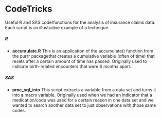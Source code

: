 # CodeTricks
Useful R and SAS code/functions for the analysis of insurance claims data. Each script is an illustrative example of a technique.


##### **R**

  - **accumulate.R** This is an application of the accumulate() function from the purrr packagethat creates a cumulative variable (often of time) that resets after a certain amount of time has passed. Originally used to indicate birth-related encounters that were 6 months apart.


##### **SAS**
 - **proc_sql_into** This script extracts a variable from a data set and turns it into a macro variable. Originally used when we had an indicator that a medication/code was used for a certain reason in one data set and we wanted to search another data set to just observations with those same codes.
